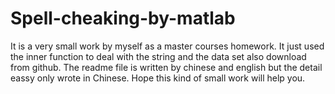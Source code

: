# Spell-cheaking-by-matlab
It is a very small work by myself as a master courses homework. It just used the inner function to deal with the string and the data set also download from github. The readme file is written by chinese and english but the detail eassy only wrote in Chinese. Hope this kind of small work will help you.
